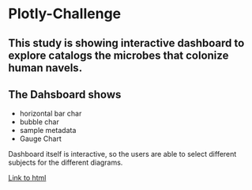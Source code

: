 # Plotly-Challenge

## This study is showing interactive dashboard to explore catalogs the microbes that colonize human navels.

## The Dahsboard shows
* horizontal bar char
* bubble char
* sample metadata
* Gauge Chart

Dashboard itself is interactive, so the users are able to select different subjects for the different diagrams.


[Link to html](https://kimhyuns91.github.io/Plotly-Challenge/)
